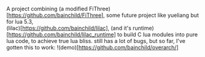 A project combining (a modified FiThree)[https://github.com/bainchild/FiThree], some future project like yueliang but for lua 5.3,  
(lilac)[https://github.com/bainchild/lilac], (and it's runtime)[https://github.com/bainchild/lilac_runtime]
to build C lua modules into pure lua code, to achieve true lua bliss.
still has a lot of bugs, but so far, I've gotten this to work:
!(demo)[https://github.com/bainchild/overarch/]
